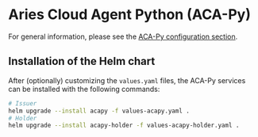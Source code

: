 # Aries Cloud Agent Python (ACA-Py)

For general information, please see the [ACA-Py configuration section](../../../documentation/admin/acapy.md).

## Installation of the Helm chart

After (optionally) customizing the `values.yaml` files, the ACA-Py services can be
installed with the following commands:

```sh
# Issuer
helm upgrade --install acapy -f values-acapy.yaml .
# Holder
helm upgrade --install acapy-holder -f values-acapy-holder.yaml .
```
